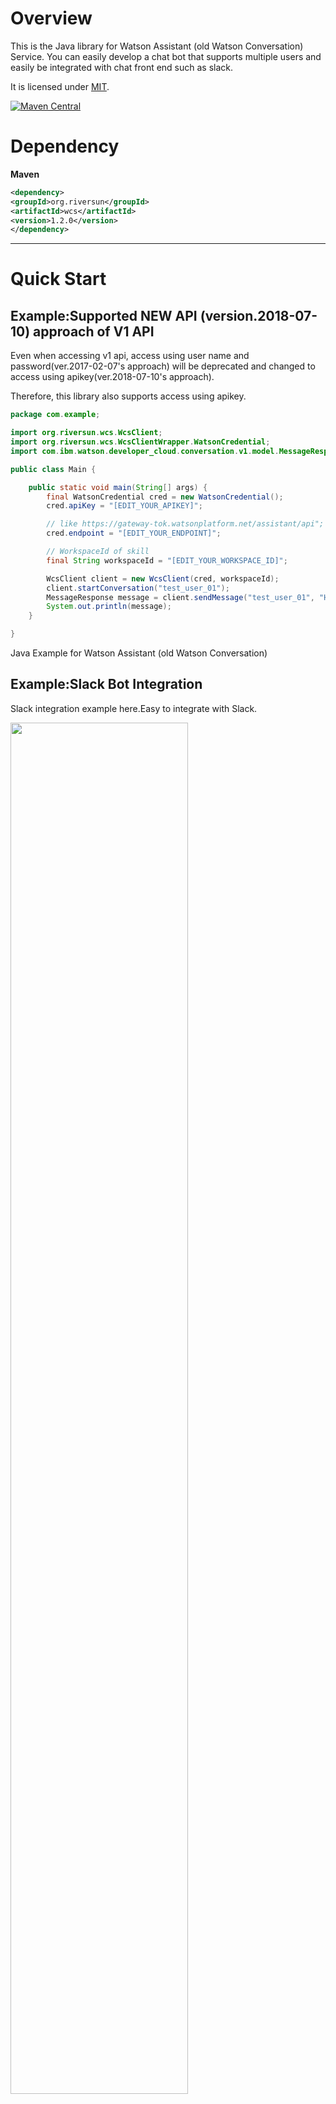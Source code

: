 # Overview
This is the Java library for Watson Assistant (old Watson Conversation) Service.
You can easily develop a chat bot that supports multiple users
 and easily be integrated with chat front end such as slack.

It is licensed under [MIT](https://opensource.org/licenses/MIT).

[![Maven Central](https://maven-badges.herokuapp.com/maven-central/org.riversun/wcs/badge.svg)](https://maven-badges.herokuapp.com/maven-central/org.riversun/wcs)


# Dependency

**Maven**
```xml
<dependency>
<groupId>org.riversun</groupId>
<artifactId>wcs</artifactId>
<version>1.2.0</version>
</dependency>
```

----

# Quick Start

## Example:Supported NEW API (version.2018-07-10) approach of V1 API

Even when accessing v1 api, access using user name and password(ver.2017-02-07's approach) will be deprecated and changed to access using apikey(ver.2018-07-10's approach).

Therefore, this library also supports access using apikey.

```java
package com.example;

import org.riversun.wcs.WcsClient;
import org.riversun.wcs.WcsClientWrapper.WatsonCredential;
import com.ibm.watson.developer_cloud.conversation.v1.model.MessageResponse;

public class Main {

    public static void main(String[] args) {
        final WatsonCredential cred = new WatsonCredential();
        cred.apiKey = "[EDIT_YOUR_APIKEY]";

        // like https://gateway-tok.watsonplatform.net/assistant/api";
        cred.endpoint = "[EDIT_YOUR_ENDPOINT]";

        // WorkspaceId of skill
        final String workspaceId = "[EDIT_YOUR_WORKSPACE_ID]";

        WcsClient client = new WcsClient(cred, workspaceId);
        client.startConversation("test_user_01");
        MessageResponse message = client.sendMessage("test_user_01", "Hello!");
        System.out.println(message);
    }

}

```

Java Example for Watson Assistant (old Watson Conversation)<br>

## Example:Slack Bot Integration

Slack integration example here.Easy to integrate with Slack.

<img src="https://riversun.github.io/wcs/img/watson_slacklet_en.gif" width=75%>

https://github.com/riversun/watson-java-slackbot

----

## Example:Send message simply

Send message to Watson and set Watson's context variables from Java program

### How to run

- Download workspace file for Watson Assistant (old Watson Conversation) from here
https://riversun.github.io/wcs/org.riversun.WcsContextTest.zip

- Unzip and import this workspace file into your Watson Assistant (old Watson Conversation) environment.
<img src="https://riversun.github.io/wcs/img/wcs_import_workspace.jpg">

<img src="https://riversun.github.io/wcs/img/wcs_example_ws.jpg">

- Check your username,password,workspaceId like below.
<img src="https://riversun.github.io/wcs/img/wcs_check_workspaceid.jpg">

- Put username,password,workspaceId in example code below.
  WATSON_CONVERSATION_USERNAME,WATSON_CONVERSATION_PASSWORD,WATCON_CONVERSATION_WORKSPACE_ID

- Run this code.
  (with maven dependency see below)

```java

import org.riversun.wcs.WcsClient;
import com.ibm.watson.developer_cloud.conversation.v1.model.MessageResponse;

public class WcsExample01 {

    // Edit here
    private static final String WATSON_CONVERSATION_USERNAME = "EDIT_ME_USERNAME_HERE";
    private static final String WATSON_CONVERSATION_PASSWORD = "EDIT_ME_PASSWORD_HERE";
    private static final String WATCON_CONVERSATION_WORKSPACE_ID = "EDIT_ME_WORKSPACE_ID_HERE";

    public static void main(String[] args)
    {

        // Set unique id for each user to be able to talk to Watson at the same
        // time
        String wcsClientId = "dummy_user_id";

        // Create client for Watson Assistant (old Watson Conversation) Username, password,
        // workspaceId can be confirmed on the workspace screen of Watson
        // Conversation's workspace
        WcsClient watson = new WcsClient(
                WATSON_CONVERSATION_USERNAME,
                WATSON_CONVERSATION_PASSWORD,
                WATCON_CONVERSATION_WORKSPACE_ID);

        // Perform initial access (call welcome node)
        // Call #startConversation for the first access to workspace
        MessageResponse wcsWelcomeRes = watson.startConversation(wcsClientId);

        System.out.println("FROM WATSON:" + wcsWelcomeRes.getTextConcatenated(""));

        // The context variable is sent
        // at the next access and reflected in Watson
        // (wcsClientId,name,value)
        watson.put(wcsClientId, "myRemoteParam", "I need you!");

        // Send text to Watson
        final String myMessage01 = "Hi! Watson";
        MessageResponse wcsRes01 = watson.sendMessage(wcsClientId, myMessage01);
        System.out.println("FROM WATSON:" + wcsRes01.getTextConcatenated(""));

        // Send text and get response as text
        final String myMessage02 = "Hello! Watson";
        String wcsResText = watson.sendMessageForText(wcsClientId, myMessage02);
        System.out.println("FROM WATSON:" + wcsResText);
    }
}

```

### About this example code

```java
Private static final String WCS_USERNAME = "EDIT_ME_USERNAME_HERE" ; // username
Private static final String WCS_PASSWORD = "EDIT_ME_PASSWORD_HERE" ; // password
Private static final String WCS_WORKSPACE_ID = "EDIT_ME_WORKSPACE_ID_HERE" ; // workspaceId
```

First, set authentication information to access Watson.
Edit the following part of the code and replace it with the workspaceId, username, password that we checked in the deploy pane.

```java
 String wcsClientId = "dummy_user_id" ;
```

When using Helper Library for java(https://github.com/riversun/watson-conversation-service-for-java) to operate Watson Assistant (old Watson Conversation),
Create a unique userID (variable named "wcsClientId", note that it is completely different from workspaces username)  for each user to identify the user.
Since the conversation state needs to be held for each user, it is necessary to set a unique ID for each user described as below.

<img src="https://riversun.github.io/wcs/img/qt_04_005.png">

Therefore, as with this example, even one user can access Watson with userID.
(In Watson's internal processing, an ID called conversationId is assigned in units of one conversation session rather than a user unit)

```java
 WcsClient watson = new WcsClient ( username , password , workspaceId );
```

The class of "WcsClient" is the main class and can communicate with Watson easily.

```java
MessageResponse wcsWelcomeRes = watson.startConversation(wcsClientId);
System.out.println("FROM WATSON:" + wcsWelcomeRes.getTextConcatenated(""));
```

In many cases the first node should be a welcome node , use **#startConversation** method for the first call.
After that we receive the response from Watson as MessageResponse .
#getTextConcatenated is for getting a response from Watson as a String.
(Because the actual response from Watson is a JSON String array type.)


```java
 watson.put(wcsClientId, "myRemoteParam", "I need you!");
```

If you use **WcsClient#put (user ID, name of context variabl, value of context variable)**,
you can assign a value to Watson's Context variable from the Java logic.
I set the value " I need you! " to the Context variable named myRemoteParam here.
In fact, the Context variable will be reflected the next time java logic access to Watson.

```java
final String myMessage01 = "Hi! Watson";
 MessageResponse wcsRes01 = watson.sendMessage(wcsClientId, myMessage01);
 System.out.println("FROM WATSON:" + wcsRes01.getTextConcatenated(""));
```

We send a text message to Watson with **#sendMessage(userID, message)**.
At this timing, the Context variable will be reflected on Watson.
Here we send the message **"Hi! Watson"** from Java Logic.
The response of the **Show_Context_node** on Watson Assistant (old Watson Conversation) says **You say "<? input.text ?>". The value set by Java Program is "<? context['myRemoteParam']?>"**
Therefore, the response from Watson received by the Java logic is as follows.
```
You say "Hi! Watson". The value set by Java Program is "I need you!"
```

### Execution Result

Then you can get this in console.

```
FROM WATSON:Hi,there!
FROM WATSON:You say "Hi! Watson". The value set by Java Program is "I need you!"
FROM WATSON:You say "Hello! Watson". The value set by Java Program is "I need you!"
```




## Example:Obtain Watson's Context variable from Java logic

 This example code is obtaining the Context variable set on Watson Assistant (old Watson Conversation).

**WcsExample02.java**
```java
public class WcsExample02 {

    // EDIT_HERE
    private static final String WATSON_CONVERSATION_USERNAME = "EDIT_ME_USERNAME_HERE";
    private static final String WATSON_CONVERSATION_PASSWORD = "EDIT_ME_PASSWORD_HERE";
    private static final String WATCON_CONVERSATION_WORKSPACE_ID = "EDIT_ME_WORKSPACE_ID_HERE";

    public static void main(String[] args)
    {

        String wcsClientId = "dummy_user_id";

        WcsClient watson = new WcsClient(
                WATSON_CONVERSATION_USERNAME,
                WATSON_CONVERSATION_PASSWORD,
                WATCON_CONVERSATION_WORKSPACE_ID);

        watson.startConversation(wcsClientId);

        String myParam01 = watson.getAsString(wcsClientId, "myParam01");
        System.out.println("myParam01=" + myParam01);

        String myParam02 = watson.getAsString(wcsClientId, "myParam02");
        System.out.println("myParam02=" + myParam02);

        Integer myParam03 = watson.getAsInteger(wcsClientId, "myParam03");
        System.out.println("myParam03=" + myParam03);

        Boolean myParam04 = watson.getAsBoolean(wcsClientId, "myParam04");
        System.out.println("myParam04=" + myParam04);

        Map<String, Object> myParam05 = watson.getAsMap(wcsClientId, "myParam05");

        String subParam01 = (String) myParam05.get("subParam01");
        System.out.println("myParam05.subParam01=" + subParam01);

        String subParam02 = (String) myParam05.get("subParam02");
        System.out.println("myParam05.subParam02=" + subParam02);

    }
}

```

### About this example code

The Context variable set in the **Welcome_node** in workspace is as follows.

```JSON
{
  "context": {
    "myParam01": "banana",
    "myParam02": "apple",
    "myParam03": 7777,
    "myParam04": true,
    "myParam05": {
      "subParam01": "orange",
      "subParam02": "lemon"
    }
  }
}
```


For example, to obtain the above Context variable " myParam01 " on the Java side, do as follows.

```Java
  String myParam01 = watson.getAsString(wcsClientId, "myParam01");
````

Also, for complex(nested) object such as the Context variable "myParam 05",
The value is acquired as Map as follows.

```Java
 Map<String, Object> myParam05 = watson.getAsMap(wcsClientId, "myParam05");
```

Method to set/get Watson Assistant (old Watson Conversation)'s Context variable from Java logic

- Get context value 

| Type of Context Variablees | Definition of the Methos | Type of return |
|-----------|------------|------------|
| String | #getAsString(userId,name of context variables) | String |
| Integer|#getAsInteger(userId,name of context variables)|Integer|
| Double|#getAsDouble(userId,name of context variables)|Double|
| Boolean|#getAsBoolean(userId,name of context variables)|Boolean|
| complex type(nested JSON object)|#getAsMap(userId,name of context variables)|Map|

- Set context value

| Type of Context Variablees | Definition of the Methos | Type of return |
|-----------|------------|------------|
| Any | #put(key,value)|-|

----

# Set/Get Context from source code

```
public class WcsSlackBotExample03 {

  // EDIT HERE FOR WATSON CONVERSAION CREDENTIALS
  private static final String WATSON_CONVERSATION_USERNAME = "SOMETHING";
  private static final String WATSON_CONVERSATION_PASSWORD = "SOMETHING";
  private static final String WATSON_CONVERSATION_WORKSPACE_ID = "SOMETHING";

  // EDIT HERE FOR SLACK BOT API TOKEN
  private static final String SLACK_BOT_API_TOKEN = "SOMETHING";

  public static void main(String[] args) throws IOException {

    final WcsClient watson = new WcsClient(
        WATSON_CONVERSATION_USERNAME,
        WATSON_CONVERSATION_PASSWORD,
        WATSON_CONVERSATION_WORKSPACE_ID);

    SlackletService slackService = new SlackletService(SLACK_BOT_API_TOKEN);

    // Add slacklet for direct message
    slackService.addSlacklet(new Slacklet() {

      @Override
      public void onDirectMessagePosted(SlackletRequest req, SlackletResponse resp) {

        // When a direct message to BOT is posted

        // Slack user who sent the message
        SlackUser slackUser = req.getSender();

        // Message content (as text)
        String userInputText = req.getContent();

        // Get the id of the slack user and make it as Watson
        // Conversation's unique user id
        String wcsClientId = slackUser.getId();

        // You can call for "welcome" node
        // (Call every time on code but call once at user's first access)
        watson.callWelcomeNodeIfNeeded(wcsClientId);

        // Send the text inputed by the user to Watson and receive
        // Watson's response (outputText)
        // String botOutputText = watson.sendMessage(wcsClientId, userInputText);
        MessageResponse res = watson.sendMessage(wcsClientId, userInputText);

        //get string value from watson's context named "action"
        String action = watson.getAsString(wcsClientId, "action");
        
        //do something for example call external API
        if ("get_foo".equals(action)) {
          
          String result = "This is foo result.";
          watson.put(wcsClientId, "result", result);

          //At this node you should wait for "dummy" input 
          res = watson.sendMessage(wcsClientId, "");
        }

        // Display the response from Watson on slack
        slackService.sendDirectMessageTo(slackUser, watson.getTextFrom(res));

      }

    });

    // start service(connecting to slack)
    slackService.start();

  }
``` 

# Example:Chat Bot GUI

This is the example of Java Chat Bot GUI for Watson Assistant (old Watson Conversation)  

https://github.com/riversun/watson-examples-java-chatbot

<img src="https://riversun.github.io/wcs/img/wcs_java_chat.jpg">

----

# More Examples

More examples here.

https://github.com/riversun/watson-conversation-java-examples

